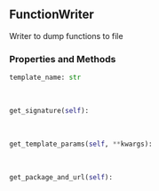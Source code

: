 ## <a id="Peeves.Peeves.Doc.Writers.FunctionWriter">FunctionWriter</a>
Writer to dump functions to file

### Properties and Methods
```python
template_name: str
```
<a id="Peeves.Peeves.Doc.Writers.FunctionWriter.get_signature" class="docs-object-method">&nbsp;</a>
```python
get_signature(self): 
```

<a id="Peeves.Peeves.Doc.Writers.FunctionWriter.get_template_params" class="docs-object-method">&nbsp;</a>
```python
get_template_params(self, **kwargs): 
```

<a id="Peeves.Peeves.Doc.Writers.FunctionWriter.get_package_and_url" class="docs-object-method">&nbsp;</a>
```python
get_package_and_url(self): 
```



